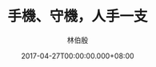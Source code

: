 ---
issue: 221
title: 手機、守機，人手一支
author: 林伯殷
language: 饒平
date: 2017-04-27T00:00:00.000+08:00
topic: 新知
difficulty: 2
wikidata: Q98096085
wikidata_link: https://www.wikidata.org/wiki/Q98096085
author_wikidata_link: https://www.wikidata.org/wiki/Q98096277
author_wikidata: Q98096277
---
